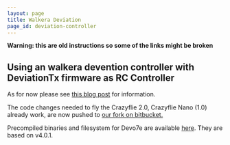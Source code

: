 ```yaml
---
layout: page
title: Walkera Deviation
page_id: deviation-controller
---
```


**Warning: this are old instructions so some of the links might be broken**

## Using an walkera devention controller with DeviationTx firmware as RC Controller
As for now please see [this blog post](http://www.bitcraze.io/2015/03/deviationtx-and-the-crazyflie/) for information.

The code changes needed to fly the Crazyflie 2.0, Crazyflie Nano (1.0) already work, are now pushed to [our fork on bitbucket.](https://bitbucket.org/bitcraze/deviation/overview)

Precompiled binaries and filesystem for Devo7e are available [here](https://bitbucket.org/bitcraze/deviation/downloads). They are based on v4.0.1.